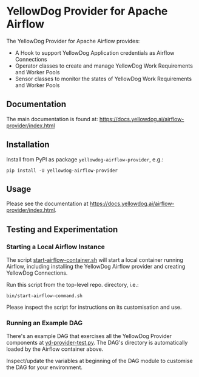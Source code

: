 # YellowDog Provider for Apache Airflow

The YellowDog Provider for Apache Airflow provides:

- A Hook to support YellowDog Application credentials as Airflow Connections
- Operator classes to create and manage YellowDog Work Requirements and Worker Pools
- Sensor classes to monitor the states of YellowDog Work Requirements and Worker Pools

## Documentation

The main documentation is found at: https://docs.yellowdog.ai/airflow-provider/index.html

## Installation

Install from PyPI as package `yellowdog-airflow-provider`, e.g.:

```commandline
pip install -U yellowdog-airflow-provider
```

## Usage

Please see the documentation at https://docs.yellowdog.ai/airflow-provider/index.html.

## Testing and Experimentation

### Starting a Local Airflow Instance

The script [start-airflow-container.sh](bin/start-airflow-container.sh) will start a local container running Airflow, including installing the YellowDog Airflow provider and creating YellowDog Connections.

Run this script from the top-level repo. directory, i.e.:

```commandline
bin/start-airflow-command.sh
```

Please inspect the script for instructions on its customisation and use.

### Running an Example DAG

There's an example DAG that exercises all the YellowDog Provider components at [yd-provider-test.py](yellowdog_provider/example_dags/yd-provider-test.py). The DAG's directory is automatically loaded by the Airflow container above.

Inspect/update the variables at beginning of the DAG module to customise the DAG for your environment.
